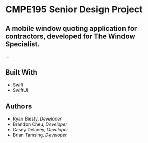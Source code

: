 # CMPE195 Senior Design Project

## A mobile window quoting application for contractors, developed for The Window Specialist.

...

## Built With

- Swift
- SwiftUI

## Authors

- Ryan Biesty, *Developer*
- Brandon Cheu, *Developer*
- Casey Delaney, *Developer*
- Brian Tamsing, *Developer*


